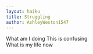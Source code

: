 ```yaml
---
layout: haiku
title: Struggling
author: AshleyWeston1547
---
```


What am I doing
This is confusing  
What is my life now  
